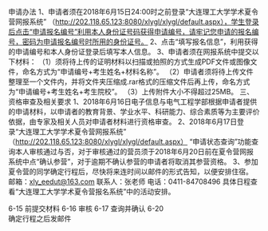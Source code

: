 申请办法
1、申请者须在2018年6月15日24:00时之前登录“大连理工大学学术夏令营网报系统”
（http://202.118.65.123:8080/xlygl/xlygl/default.aspx），学生登录后点击“申请报名编号”利用本人身份证号码获得申请编号，请牢记您申请的报名编号，密码为申请报名编号时所用的身份证号。
2、点击“填写报名信息”，利用获得的申请编号和本人身份证登录后填写本人信息。
3、申请者须在网报系统中提交以下材料：
（1）须将待上传的证明材料以扫描或拍照的方式生成PDF文件或图像文件，命名方式为“申请编号+考生姓名+材料名称”。
（2）申请者须将待上传文件整理至一个文件内，并将文件夹压缩成.rar格式的压缩文件后再上传，命名方式为“申请编号+考生姓名+考生院校”。
（3）上传附件大小不得超过25MB。
三、资格审查及相关要求
1、2018年6月16日电子信息与电气工程学部根据申请者提供的申请材料，以申请者的教育背景、学业水平、科研能力、综合素质等为主要评价依据，由专家及相关人员对申请者材料进行资格审查。
2、2018年6月17日登录“大连理工大学学术夏令营网报系统”
（http://202.118.65.123:8080/xlygl/xlygl/default.aspx）
 “申请状态查询”功能查询本人审核通过与否，对于审核通过的营员须于2018年6月20日前在夏令营网报系统中点“确认参营”，对于逾期不确认参营的申请者将取消其参营资格。
3、参加夏令营的同学确定行程后，尽快将来连时间以邮件的形式告知，以便安排住宿。
邮箱：xly_eedut@163.com 联系人：张老师   电话：0411-84708496
具体日程查看“大连理工大学学术夏令营报名系统”中的活动安排。


6-15 前提交材料
6-16 审核
6-17 查询并确认 6-20  
确定行程之后发邮件




